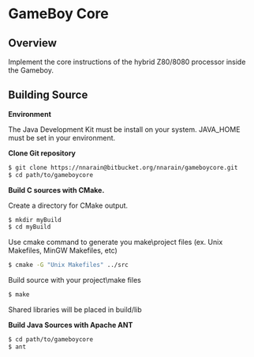 GameBoy Core
============

Overview
--------

Implement the core instructions of the hybrid Z80/8080 processor inside the Gameboy.

Building Source
---------------

**Environment**

The Java Development Kit must be install on your system.
JAVA_HOME must be set in your environment.

**Clone Git repository**
```bash
$ git clone https://nnarain@bitbucket.org/nnarain/gameboycore.git
$ cd path/to/gameboycore
```

**Build C sources with CMake.**

Create a directory for CMake output.

```bash
$ mkdir myBuild
$ cd myBuild
```

Use cmake command to generate you make\project files (ex. Unix Makefiles, MinGW Makefiles, etc)

```bash
$ cmake -G "Unix Makefiles" ../src
```

Build source with your project\make files

```bash
$ make
```

Shared libraries will be placed in build/lib

**Build Java Sources with Apache ANT**

```bash
$ cd path/to/gameboycore
$ ant
```